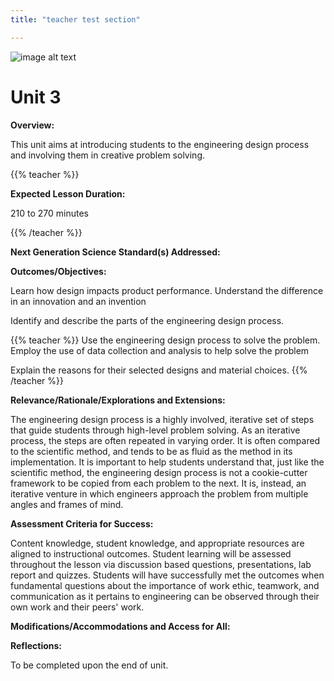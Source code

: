 ```yaml
---
title: "teacher test section"

---
```



![image alt text](https://intro-to-engineering-design.lsupathways.org/images/Zgg2HaB3psCStszfM0fjUw_img_0.jpg)

# Unit 3

**Overview:**

This unit aims at introducing students to the engineering design process and involving them in creative problem solving.

{{% teacher %}}

**Expected Lesson Duration:**

210 to 270 minutes

{{% /teacher %}}

**Next Generation Science Standard(s) Addressed:**

**Outcomes/Objectives:**

Learn how design impacts product performance.
Understand the difference in an innovation and an invention

Identify and describe the parts of the engineering design process.

{{% teacher %}}
Use the engineering design process to solve the problem.
Employ the use of data collection and analysis to help solve the problem

Explain the reasons for their selected designs and material choices.
{{% /teacher %}}

**Relevance/Rationale/Explorations and Extensions:**

The engineering design process is a highly involved, iterative set of steps that guide students through high-level problem solving. As an iterative process, the steps are often repeated in varying order. It is often compared to the scientific method, and tends to be as fluid as the method in its implementation. It is important to help students understand that, just like the scientific method, the engineering design process is not a cookie-cutter framework to be copied from each problem to the next. It is, instead, an iterative venture in which engineers approach the problem from multiple angles and frames of mind. 

**Assessment Criteria for Success:**

Content knowledge, student knowledge, and appropriate resources are aligned to instructional outcomes. Student learning will be assessed throughout the lesson via discussion based questions, presentations, lab report and quizzes. Students will have successfully met the outcomes when fundamental questions about the importance of work ethic, teamwork, and communication as it pertains to engineering can be observed through their own work and their peers' work.

**Modifications/Accommodations and Access for All:**

**Reflections:**

To be completed upon the end of unit.

